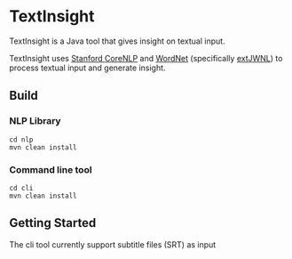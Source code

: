 # TextInsight

TextInsight is a Java tool that gives insight on textual input.

TextInsight uses [Stanford CoreNLP](http://stanfordnlp.github.io/CoreNLP/) and [WordNet](https://wordnet.princeton.edu/) (specifically [extJWNL](https://github.com/extjwnl/extjwnl)) to process textual input and generate insight.

## Build
### NLP Library
```
cd nlp
mvn clean install
```
### Command line tool
```
cd cli
mvn clean install
```

## Getting Started
The cli tool currently support subtitle files (SRT) as input 
